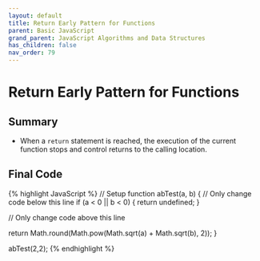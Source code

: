 ```yaml
---
layout: default
title: Return Early Pattern for Functions
parent: Basic JavaScript
grand_parent: JavaScript Algorithms and Data Structures
has_children: false
nav_order: 79
---
```

# Return Early Pattern for Functions
## Summary
- When a `return` statement is reached, the execution of the current function stops and control returns to the calling location.

## Final Code

{% highlight JavaScript %}
// Setup
function abTest(a, b) {
  // Only change code below this line
    if (a < 0 || b < 0) {
      return undefined;
    }


  // Only change code above this line

  return Math.round(Math.pow(Math.sqrt(a) + Math.sqrt(b), 2));
}

abTest(2,2);
{% endhighlight %}